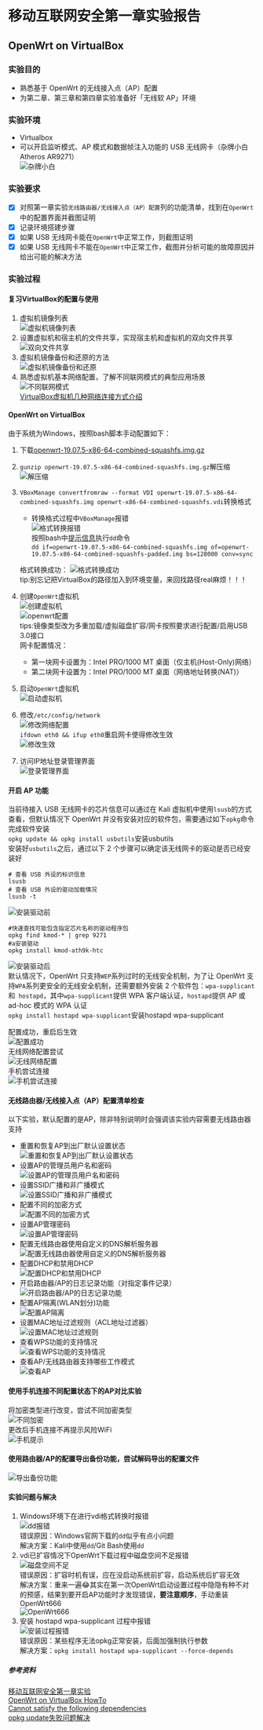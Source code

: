 # 移动互联网安全第一章实验报告  
## OpenWrt on VirtualBox  
### 实验目的  
* 熟悉基于 OpenWrt 的无线接入点（AP）配置  
* 为第二章、第三章和第四章实验准备好「无线软 AP」环境  
### 实验环境  
* Virtualbox  
* 可以开启监听模式、AP 模式和数据帧注入功能的 USB 无线网卡（杂牌小白Atheros AR9271）  
![杂牌小白](./image/杂牌小白.jpg)  

### 实验要求  
 - [x] 对照第一章实验`无线路由器/无线接入点（AP）配置`列的功能清单，找到在`OpenWrt`中的配置界面并截图证明  
 - [x] 记录环境搭建步骤  
 - [x] 如果 USB 无线网卡能在`OpenWrt`中正常工作，则截图证明  
 - [x] 如果 USB 无线网卡不能在`OpenWrt`中正常工作，截图并分析可能的故障原因并给出可能的解决方法  

### 实验过程  
#### 复习VirtualBox的配置与使用  
1. 虚拟机镜像列表  
![虚拟机镜像列表](./image/虚拟介质管理.png)  
2. 设置虚拟机和宿主机的文件共享，实现宿主机和虚拟机的双向文件共享  
![双向文件共享](./image/共享文件夹.png)  
3. 虚拟机镜像备份和还原的方法  
![虚拟机镜像备份和还原](./image/备份生成与恢复.png)  
4. 熟悉虚拟机基本网络配置，了解不同联网模式的典型应用场景  
![不同联网模式](./image/网络.png)  
[VirtualBox虚拟机几种网络连接方式介绍](https://blog.csdn.net/bifengmiaozhuan/article/details/79887692)  

#### OpenWrt on VirtualBox  
由于系统为Windows，按照bash脚本手动配置如下：  
1. 下载[openwrt-19.07.5-x86-64-combined-squashfs.img.gz](https://downloads.openwrt.org/releases/19.07.5/targets/x86/64/openwrt-19.07.5-x86-64-combined-squashfs.img.gz)  
2. `gunzip openwrt-19.07.5-x86-64-combined-squashfs.img.gz`解压缩  
![解压缩](./image/解压缩.png)  
3. `VBoxManage convertfromraw --format VDI openwrt-19.07.5-x86-64-combined-squashfs.img openwrt-x86-64-combined-squashfs.vdi`转换格式  
    * 转换格式过程中`VBoxManage`报错  
    ![格式转换报错](./image/格式转换报错.png)  
    按照bash中[提示信息](https://openwrt.org/docs/guide-user/virtualization/virtualbox-vm#convert_openwrtimg_to_vbox_drive)执行`dd`命令  
    `dd if=openwrt-19.07.5-x86-64-combined-squashfs.img of=openwrt-19.07.5-x86-64-combined-squashfs-padded.img bs=128000 conv=sync`  
    
    格式转换成功：
   ![格式转换成功](./image/格式转换成功.png)  
   tip:别忘记把VirtualBox的路径加入到环境变量，来回找路径real麻烦！！！  
4. 创建`OpenWrt`虚拟机  
![创建虚拟机](./image/新建虚拟机.png)  
![openwrt配置](./image/openwrt配置.png)  
tips:镜像类型改为多重加载/虚拟磁盘扩容/网卡按照要求进行配置/启用USB 3.0接口  
网卡配置情况：  
    * 第一块网卡设置为：Intel PRO/1000 MT 桌面（仅主机(Host-Only)网络）  
    * 第二块网卡设置为：Intel PRO/1000 MT 桌面（网络地址转换(NAT)）  
5. 启动`OpenWrt`虚拟机  
![启动虚拟机](./image/开启openwrt.png)  
6. 修改`/etc/config/network`  
![修改网络配置](./image/修改网络配置.png)  
`ifdown eth0 && ifup eth0`重启网卡使得修改生效  
![修改生效](./image/修改生效.png)  
7. 访问IP地址登录管理界面  
![登录管理界面](./image/登录界面.png)  

#### 开启 AP 功能  
当前待接入 USB 无线网卡的芯片信息可以通过在 Kali 虚拟机中使用`lsusb`的方式查看，但默认情况下 OpenWrt 并没有安装对应的软件包，需要通过如下`opkg`命令完成软件安装  
`opkg update && opkg install usbutils`安装usbutils  
安装好`usbutils`之后，通过以下 2 个步骤可以确定该无线网卡的驱动是否已经安装好  
```
# 查看 USB 外设的标识信息
lsusb
# 查看 USB 外设的驱动加载情况
lsusb -t
```  
![安装驱动前](./image/安装驱动前.png)  
```
#快速查找可能包含指定芯片名称的驱动程序包
opkg find kmod-* | grep 9271
#a安装驱动
opkg install kmod-ath9k-htc
```  
![安装驱动后](./image/安装驱动后.png)  
默认情况下，OpenWrt 只支持`WEP`系列过时的无线安全机制，为了让 OpenWrt 支持`WPA`系列更安全的无线安全机制，还需要额外安装 2 个软件包：`wpa-supplicant`和` hostapd`，其中`wpa-supplicant`提供 WPA 客户端认证，`hostapd`提供 AP 或 ad-hoc 模式的 WPA 认证  
`opkg install hostapd wpa-supplicant`安装hostapd wpa-supplicant  

配置成功，重启后生效  
![配置成功](./image/配置成功.png)  
无线网络配置尝试  
![无线网络配置](./image/无线网络配置.png)  
手机尝试连接  
![手机尝试连接](./image/手机连接网络.png)  

#### 无线路由器/无线接入点（AP）配置清单检查  
以下实验，默认配置的是AP，除非特别说明时会强调该实验内容需要无线路由器支持  
* 重置和恢复AP到出厂默认设置状态  
![重置和恢复AP到出厂默认设置状态](./image/重置和恢复AP到出厂默认设置状态.png)  
* 设置AP的管理员用户名和密码  
![设置AP的管理员用户名和密码](./image/设置AP的管理员用户名和密码.png)  
* 设置SSID广播和非广播模式  
![设置SSID广播和非广播模式](./image/设置SSID广播和非广播模式.png)  
* 配置不同的加密方式  
![配置不同的加密方式](./image/配置不同的加密方式.png)  
* 设置AP管理密码  
![设置AP管理密码](./image/设置AP管理密码.png)  
* 配置无线路由器使用自定义的DNS解析服务器  
![配置无线路由器使用自定义的DNS解析服务器](./image/配置无线路由器使用自定义的DNS解析服务器.png)  
* 配置DHCP和禁用DHCP  
![配置DHCP和禁用DHCP](./image/配置DHCP和禁用DHCP.png)  
* 开启路由器/AP的日志记录功能（对指定事件记录）  
![开启路由器/AP的日志记录功能](./image/开启路由器AP的日志记录功能.png)  
* 配置AP隔离(WLAN划分)功能  
![配置AP隔离](./image/配置AP隔离.png)  
* 设置MAC地址过滤规则（ACL地址过滤器）  
![设置MAC地址过滤规则](./image/设置MAC地址过滤规则.png)  
* 查看WPS功能的支持情况  
![查看WPS功能的支持情况](./image/查看WPS功能的支持情况.png)  
* 查看AP/无线路由器支持哪些工作模式  
![查看AP](./image/查看AP.png)  

#### 使用手机连接不同配置状态下的AP对比实验  
将加密类型进行改变，尝试不同加密类型  
![不同加密](./image/不同加密.png)  
更改后手机连接不再提示风险WiFi  
![手机提示](./image/手机提示.jpg)  

#### 使用路由器/AP的配置导出备份功能，尝试解码导出的配置文件  
![导出备份功能](./image/导出备份功能.png)  

#### 实验问题与解决  
1. Windows环境下在进行vdi格式转换时报错  
![dd报错](./image/dd报错.png)  
错误原因：Windows官网下载的`dd`似乎有点小问题  
解决方案：Kali中使用`dd`/Git Bash使用`dd`  
2. vdi已扩容情况下OpenWrt下载过程中磁盘空间不足报错  
![磁盘空间不足](./image/磁盘空间不足.png)  
错误原因：扩容时机有误，应在没启动系统前扩容，启动系统后扩容无效  
解决方案：重来一遍:joy:其实在第一次OpenWrt启动设置过程中隐隐有种不对的预感，结果到要开启AP功能时才发现错误，**要注意顺序**，手动重装OpenWrt666  
![OpenWrt666](./image/OpenWrt666.png)  
3. 安装 hostapd wpa-supplicant 过程中报错  
![安装过程报错](./image/安装过程报错.png)  
错误原因：某些程序无法opkg正常安装，后面加强制执行参数  
解决方案：`opkg install hostapd wpa-supplicant --force-depends`  

##### 参考资料  
[移动互联网安全第一章实验](https://c4pr1c3.github.io/cuc-mis/chap0x01/exp.html)  
[OpenWrt on VirtualBox HowTo](https://openwrt.org/docs/guide-user/virtualization/virtualbox-vm)  
[Cannot satisfy the following dependencies](https://blog.csdn.net/qiaoshuo/article/details/89443704)  
[opkg update失败问题解决](https://blog.csdn.net/qq_27508477/article/details/88370834?utm_medium=distribute.pc_relevant.none-task-blog-2%7Edefault%7EBlogCommendFromMachineLearnPai2%7Edefault-2.control&dist_request_id=1328741.14709.16168461453577307&depth_1-utm_source=distribute.pc_relevant.none-task-blog-2%7Edefault%7EBlogCommendFromMachineLearnPai2%7Edefault-2.control)  
